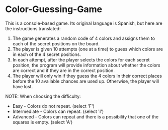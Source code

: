 # Color-Guessing-Game
This is a console-based game. Its original language is Spanish, but here are the instructions translated: 

1. The game generates a random code of 4 colors and assigns them to each of the secret positions on the board.
2. The player is given 10 attempts (one at a time) to guess which colors are in each of the 4 secret positions.
3. In each attempt, after the player selects the colors for each secret position, the program will provide information about whether the colors are correct and if they are in the correct position.
4. The player will only win if they guess the 4 colors in their correct places before the 10 available chances are used up. Otherwise, the player will have lost.

NOTE: When choosing the difficulty: 
* Easy - Colors do not repeat. (select 'F')
* Intermediate - Colors can repeat. (select 'I')
* Advanced - Colors can repeat and there is a possibility that one of the squares is empty. (select 'A')
